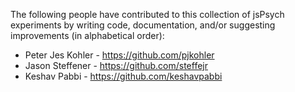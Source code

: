The following people have contributed to this collection of jsPsych experiments by writing code, documentation, and/or suggesting improvements (in alphabetical order):

* Peter Jes Kohler - https://github.com/pjkohler 
* Jason Steffener - https://github.com/steffejr
* Keshav Pabbi - https://github.com/keshavpabbi
